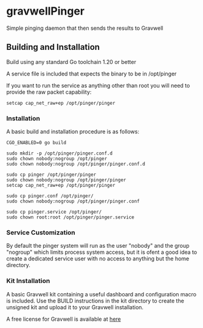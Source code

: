 # gravwellPinger
Simple pinging daemon that then sends the results to Gravwell

## Building and Installation
Build using any standard Go toolchain 1.20 or better

A service file is included that expects the binary to be in /opt/pinger

If you want to run the service as anything other than root you will need to provide the raw packet capability:

```
setcap cap_net_raw+ep /opt/pinger/pinger
```


### Installation

A basic build and installation procedure is as follows:
```
CGO_ENABLED=0 go build

sudo mkdir -p /opt/pinger/pinger.conf.d
sudo chown nobody:nogroup /opt/pinger
sudo chown nobody:nogroup /opt/pinger/pinger.conf.d

sudo cp pinger /opt/pinger/pinger
sudo chown nobody:nogroup /opt/pinger/pinger
setcap cap_net_raw+ep /opt/pinger/pinger

sudo cp pinger.conf /opt/pinger/
sudo chown nobody:nogroup /opt/pinger/pinger.conf

sudo cp pinger.service /opt/pinger/
sudo chown root:root /opt/pinger/pinger.service
```

### Service Customization

By default the pinger system will run as the user "nobody" and the group "nogroup" which limits process system access, but it is ofent a good idea to create a dedicated service user with no access to anything but the home directory.

### Kit Installation

A basic Gravwell kit containing a useful dashboard and configuration macro is included.  Use the BUILD instructions in the kit directory to create the unsigned kit and upload it to your Gravwell installation.

A free license for Gravwell is available at [here](https://www.gravwell.io/community-edition)
